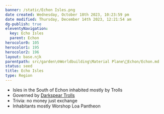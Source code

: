 ```yaml
---
banner: /static/Echon Isles.png
date created: Wednesday, October 18th 2023, 10:23:59 pm
date modified: Thursday, December 14th 2023, 12:21:54 am
dg-publish: true
eleventyNavigation:
  key: Echo Isles
  parent: Echon
herocolor0: 105
herocolor1: 195
herocolor2: 196
layout: base.njk
parentpath: src/garden\🌐Worldbuilding\Material Plane\🌴Echon/Echon.md
status: seed
title: Echo Isles
type: Region
---
```


- Isles in the South of Echon inhabited mostly by Trolls
- Governed by [Darkspear Trolls](/garden/%F0%9F%8C%90Worldbuilding%5CMaterial%20Plane%5C%F0%9F%8C%B4Echon%5CFactions%5CDarkspear%20Trolls/Darkspear%20Trolls)
- Trivia: no money just exchange
- Inhabitants mostly Worshop Loa Pantheon